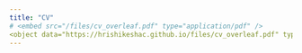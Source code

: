 ```yaml
---
title: "CV"
# <embed src="/files/cv_overleaf.pdf" type="application/pdf" />
<object data="https://hrishikeshac.github.io/files/cv_overleaf.pdf" type='application/pdf'></object>
---
```


<!-- {% include base_path %} -->
<!-- width="1000" height="1000" -->